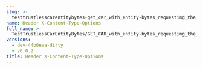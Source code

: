 ```yaml
---
slug: >-
  testtrustlesscarentitybytes-get_car_with_entity-bytes_requesting_the_first_byte_of_a_file_(accept_header)-header_x-content-type-options
name: Header X-Content-Type-Options
full_name: >-
  TestTrustlessCarEntityBytes/GET_CAR_with_entity-bytes_requesting_the_first_byte_of_a_file_(Accept_Header)/Header_X-Content-Type-Options
versions:
  - dev-44b0eaa-dirty
  - v0.0.2
title: Header X-Content-Type-Options
---
```



